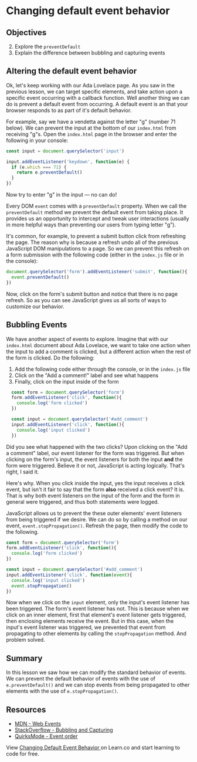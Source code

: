 # Changing default event behavior

## Objectives

2. Explore the `preventDefault`
3. Explain the difference between bubbling and capturing events

## Altering the default event behavior

Ok, let's keep working with our Ada Lovelace page.  As you saw in the previous lesson, we can target specific elements, and take action upon a specific event occurring with a callback function.  Well another thing we can do is prevent a default event from occurring.  A default event is an that your browser responds to as part of it's default behavior.  

For example, say we have a vendetta against the letter "g" (number 71 below).  We can prevent the input at the bottom of our `index.html` from receiving "g"s. Open the `index.html` page in the browser and enter the following in your console:

```js
const input = document.querySelector('input')

input.addEventListener('keydown', function(e) {
  if (e.which === 71) {
    return e.preventDefault()
  }
})
```

Now try to enter "g" in the input — no can do!

Every DOM `event` comes with a `preventDefault` property.  When we call the `preventDefault` method we prevent the default event from taking place. It provides us an opportunity to intercept and tweak user interactions (usually in more helpful ways than preventing our users from typing letter "g").

It's common, for example, to prevent a submit button click from refreshing the page.  The reason why is because a refresh undo all of the previous JavaScript DOM manipulations to a page.  So we can prevent this refresh on a form submission with the following code (either in the `index.js` file or in the console):

```js
document.querySelector('form').addEventListener('submit', function(){
  event.preventDefault()
})
```

Now, click on the form's submit button and notice that there is no page refresh.  So as you can see JavaScript gives us all sorts of ways to customize our behavior.  

## Bubbling Events

We have another aspect of events to explore.  Imagine that with our `index.html` document about Ada Lovelace, we want to take one action when the input to add a comment is clicked, but a different action when the rest of the form is clicked.  Do the following:

1. Add the following code either through the console, or in the `index.js` file
2. Click on the "Add a comment!" label and see what happens
3. Finally, click on the input inside of the form

```js
  const form = document.querySelector('form')
  form.addEventListener('click', function(){
    console.log('form clicked')
  })

  const input = document.querySelector('#add_comment')
  input.addEventListener('click', function(){
    console.log('input clicked')
  })

```    

Did you see what happened with the two clicks?  Upon clicking on the "Add a comment" label, our event listener for the form was triggered.  But when clicking on the form's input, the event listeners for both the input **and** the form were triggered.  Believe it or not, JavaScript is acting logically.  That's right, I said it.  

Here's why.  When you click inside the input, yes the input receives a click event, but isn't it fair to say that the form **also** received a click event?  It is.  That is why both event listeners on the input of the form and the form in general were triggered, and thus both statements were logged.  

JavaScript allows us to prevent the these outer elements' event listeners from being triggered if we desire.  We can do so by calling a method on our event, `event.stopPropagation()`.  Refresh the page, then modify the code to the following.    

```js
const form = document.querySelector('form')
form.addEventListener('click', function(){
  console.log('form clicked')
})

const input = document.querySelector('#add_comment')
input.addEventListener('click', function(event){
  console.log('input clicked')
  event.stopPropagation()
})
```

Now when we click on the `input` element, only the input's event listener has been triggered.  The form's event listener has not.  This is because when we click on an inner element, first that element's event listener gets triggered, then enclosing elements receive the event.  But in this case, when the input's event listener was triggered, we prevented that event from propagating to other elements by calling the `stopPropagation` method.  And problem solved.


## Summary

In this lesson we saw how we can modify the standard behavior of events.  We can prevent the default behavior of events with the use of `e.preventDefault()` and we can stop events from being propagated to other elements with the use of `e.stopPropagation()`.

## Resources

- [MDN - Web Events](https://developer.mozilla.org/en-US/docs/Web/Events)
- [StackOverflow - Bubbling and Capturing](http://stackoverflow.com/questions/4616694/what-is-event-bubbling-and-capturing)
- [QuirksMode - Event order](http://www.quirksmode.org/js/events_order.html)

<p class='util--hide'>View <a href='https://learn.co/lessons/changing-default-event-behavior'>Changing Default Event Behavior </a> on Learn.co and start learning to code for free.</p>

